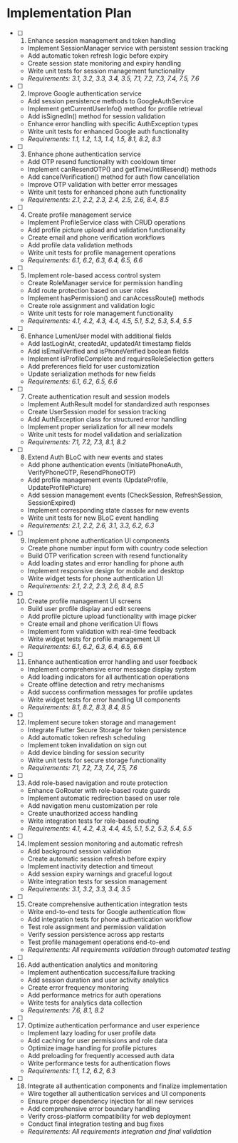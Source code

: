 # Implementation Plan

- [ ] 1. Enhance session management and token handling
  - Implement SessionManager service with persistent session tracking
  - Add automatic token refresh logic before expiry
  - Create session state monitoring and expiry handling
  - Write unit tests for session management functionality
  - _Requirements: 3.1, 3.2, 3.3, 3.4, 3.5, 7.1, 7.2, 7.3, 7.4, 7.5, 7.6_

- [ ] 2. Improve Google authentication service
  - Add session persistence methods to GoogleAuthService
  - Implement getCurrentUserInfo() method for profile retrieval
  - Add isSignedIn() method for session validation
  - Enhance error handling with specific AuthException types
  - Write unit tests for enhanced Google auth functionality
  - _Requirements: 1.1, 1.2, 1.3, 1.4, 1.5, 8.1, 8.2, 8.3_

- [ ] 3. Enhance phone authentication service
  - Add OTP resend functionality with cooldown timer
  - Implement canResendOTP() and getTimeUntilResend() methods
  - Add cancelVerification() method for auth flow cancellation
  - Improve OTP validation with better error messages
  - Write unit tests for enhanced phone auth functionality
  - _Requirements: 2.1, 2.2, 2.3, 2.4, 2.5, 2.6, 8.4, 8.5_

- [ ] 4. Create profile management service
  - Implement ProfileService class with CRUD operations
  - Add profile picture upload and validation functionality
  - Create email and phone verification workflows
  - Add profile data validation methods
  - Write unit tests for profile management operations
  - _Requirements: 6.1, 6.2, 6.3, 6.4, 6.5, 6.6_

- [ ] 5. Implement role-based access control system
  - Create RoleManager service for permission handling
  - Add route protection based on user roles
  - Implement hasPermission() and canAccessRoute() methods
  - Create role assignment and validation logic
  - Write unit tests for role management functionality
  - _Requirements: 4.1, 4.2, 4.3, 4.4, 4.5, 5.1, 5.2, 5.3, 5.4, 5.5_

- [ ] 6. Enhance LumenUser model with additional fields
  - Add lastLoginAt, createdAt, updatedAt timestamp fields
  - Add isEmailVerified and isPhoneVerified boolean fields
  - Implement isProfileComplete and requiresRoleSelection getters
  - Add preferences field for user customization
  - Update serialization methods for new fields
  - _Requirements: 6.1, 6.2, 6.5, 6.6_

- [ ] 7. Create authentication result and session models
  - Implement AuthResult model for standardized auth responses
  - Create UserSession model for session tracking
  - Add AuthException class for structured error handling
  - Implement proper serialization for all new models
  - Write unit tests for model validation and serialization
  - _Requirements: 7.1, 7.2, 7.3, 8.1, 8.2_

- [ ] 8. Extend Auth BLoC with new events and states
  - Add phone authentication events (InitiatePhoneAuth, VerifyPhoneOTP, ResendPhoneOTP)
  - Add profile management events (UpdateProfile, UpdateProfilePicture)
  - Add session management events (CheckSession, RefreshSession, SessionExpired)
  - Implement corresponding state classes for new events
  - Write unit tests for new BLoC event handling
  - _Requirements: 2.1, 2.2, 2.6, 3.1, 3.3, 6.2, 6.3_

- [ ] 9. Implement phone authentication UI components
  - Create phone number input form with country code selection
  - Build OTP verification screen with resend functionality
  - Add loading states and error handling for phone auth
  - Implement responsive design for mobile and desktop
  - Write widget tests for phone authentication UI
  - _Requirements: 2.1, 2.2, 2.3, 2.6, 8.4, 8.5_

- [ ] 10. Create profile management UI screens
  - Build user profile display and edit screens
  - Add profile picture upload functionality with image picker
  - Create email and phone verification UI flows
  - Implement form validation with real-time feedback
  - Write widget tests for profile management UI
  - _Requirements: 6.1, 6.2, 6.3, 6.4, 6.5, 6.6_

- [ ] 11. Enhance authentication error handling and user feedback
  - Implement comprehensive error message display system
  - Add loading indicators for all authentication operations
  - Create offline detection and retry mechanisms
  - Add success confirmation messages for profile updates
  - Write widget tests for error handling UI components
  - _Requirements: 8.1, 8.2, 8.3, 8.4, 8.5_

- [ ] 12. Implement secure token storage and management
  - Integrate Flutter Secure Storage for token persistence
  - Add automatic token refresh scheduling
  - Implement token invalidation on sign out
  - Add device binding for session security
  - Write unit tests for secure storage functionality
  - _Requirements: 7.1, 7.2, 7.3, 7.4, 7.5, 7.6_

- [ ] 13. Add role-based navigation and route protection
  - Enhance GoRouter with role-based route guards
  - Implement automatic redirection based on user role
  - Add navigation menu customization per role
  - Create unauthorized access handling
  - Write integration tests for role-based routing
  - _Requirements: 4.1, 4.2, 4.3, 4.4, 4.5, 5.1, 5.2, 5.3, 5.4, 5.5_

- [ ] 14. Implement session monitoring and automatic refresh
  - Add background session validation
  - Create automatic session refresh before expiry
  - Implement inactivity detection and timeout
  - Add session expiry warnings and graceful logout
  - Write integration tests for session management
  - _Requirements: 3.1, 3.2, 3.3, 3.4, 3.5_

- [ ] 15. Create comprehensive authentication integration tests
  - Write end-to-end tests for Google authentication flow
  - Add integration tests for phone authentication workflow
  - Test role assignment and permission validation
  - Verify session persistence across app restarts
  - Test profile management operations end-to-end
  - _Requirements: All requirements validation through automated testing_

- [ ] 16. Add authentication analytics and monitoring
  - Implement authentication success/failure tracking
  - Add session duration and user activity analytics
  - Create error frequency monitoring
  - Add performance metrics for auth operations
  - Write tests for analytics data collection
  - _Requirements: 7.6, 8.1, 8.2_

- [ ] 17. Optimize authentication performance and user experience
  - Implement lazy loading for user profile data
  - Add caching for user permissions and role data
  - Optimize image handling for profile pictures
  - Add preloading for frequently accessed auth data
  - Write performance tests for authentication flows
  - _Requirements: 1.1, 1.2, 6.2, 6.3_

- [ ] 18. Integrate all authentication components and finalize implementation
  - Wire together all authentication services and UI components
  - Ensure proper dependency injection for all new services
  - Add comprehensive error boundary handling
  - Verify cross-platform compatibility for web deployment
  - Conduct final integration testing and bug fixes
  - _Requirements: All requirements integration and final validation_